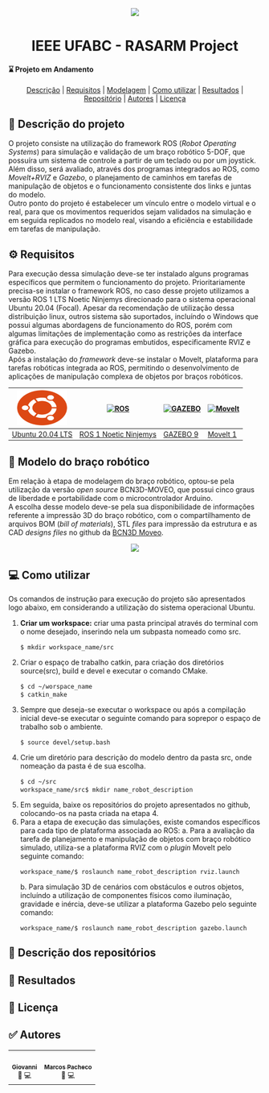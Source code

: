 <p align="center">
    <img width="300" src="https://drive.google.com/uc?export=view&id=1qfL4MxJq_13R_kNgUIDR8ItDM3QRHH2J"/>
</p>

<h1 align="center">IEEE UFABC - RASARM Project</h1>

<h4>⌛ <b>Projeto em Andamento</b></h4>

<p align="center">
    <a href="#-descrição-do-projeto">Descrição</a> |    
    <a href="#-requisitos">Requisitos</a> |
    <a href="#-modelo-do-braço-robótico">Modelagem</a> |
    <a href="#-como-utilizar">Como utilizar</a> |
    <a href="#-resultados">Resultados</a> |
    <a href="#-descrição-dos-repositorios">Repositório</a> |
    <a href="#-autores">Autores</a> |
    <a href="#-licença">Licença</a>
</p>
    
## 🤖 **Descrição do projeto**

O projeto consiste na utilização do framework ROS (*Robot Operating Systems*) para simulação e validação de um braço robótico 5-DOF, que possuíra um sistema de controle a partir de um teclado ou por um joystick. Além disso, será avaliado, através dos programas integrados ao ROS, como *Movelt+RVIZ* e *Gazebo*, o planejamento de caminhos em tarefas de manipulação de objetos e o funcionamento consistente dos links e juntas do modelo. <br>
Outro ponto do projeto é estabelecer um vínculo entre o modelo virtual e o real, para que os movimentos requeridos sejam validados na simulação e em seguida replicados no modelo real, visando a eficiência e estabilidade em tarefas de manipulação.

## ⚙️ **Requisitos** 

Para execução dessa simulação deve-se ter instalado alguns programas específicos que permitem o funcionamento do projeto. Prioritariamente precisa-se instalar o framework ROS, no caso desse projeto utilizamos a versão ROS 1 LTS Noetic Ninjemys direcionado para o sistema operacional Ubuntu 20.04 (Focal). Apesar da recomendação de utilização dessa distribuição linux, outros sistema são suportados, incluíndo o Windows que possui algumas abordagens de funcionamento do ROS, porém com algumas limitações de implementação como as restrições da interface gráfica para execução do programas embutidos, especificamente RVIZ e Gazebo. <br>
Após a instalação do *framework* deve-se instalar o Movelt, plataforma para tarefas robóticas integrada ao ROS, permitindo o desenvolvimento de aplicações de manipulação complexa de objetos por braços robóticos.<br>

| [<img src="https://raw.githubusercontent.com/github/explore/80688e429a7d4ef2fca1e82350fe8e3517d3494d/topics/ubuntu/ubuntu.png" alt="Ubuntu" width="100" height="70" />](http://godban.github.io/browsers-support-badges/)| [<img src="https://insights.ubuntu.com/wp-content/uploads/e203/ROS.png" alt="ROS" width="200" height="100" />](http://godban.github.io/browsers-support-badges/)| [<img src="https://raw.githubusercontent.com/fkromer/awesome-gazebo/facc6a1a651e145c94dc3ad01826fe609cbb788c/gazebo_icon.svg" alt="GAZEBO" width="120" height="75" />](http://godban.github.io/browsers-support-badges/) | [<img src="https://moveit.ros.org/assets/logo/moveit_logo-black.png" alt="Movelt" width="200" height="30" />](http://godban.github.io/browsers-support-badges/)|
| --- | --- | --- | --- |
| [Ubuntu 20.04 LTS](https://releases.ubuntu.com/20.04/) | [ROS 1 Noetic Ninjemys](https://www.ros.org/) | [GAZEBO 9](https://gazebosim.org/home) | [Movelt 1](https://moveit.ros.org/) |

## 🦾 **Modelo do braço robótico**

Em relação à etapa de modelagem do braço robótico, optou-se pela utilização da versão *open source* BCN3D-MOVEO, que possui cinco graus de liberdade e portabilidade com o microcontrolador Arduino.<br>
A escolha desse modelo deve-se pela sua disponibilidade de informações referente a impressão 3D do braço robótico, com o compartilhamento de arquivos BOM (*bill of materials*), STL *files* para impressão da estrutura e as CAD *designs files* no github da [BCN3D Moveo](https://github.com/BCN3D/BCN3D-Moveo).

<p align="center">
    <img width="500" src="https://www.bcn3d.com/wp-content/uploads/2016/07/IMG_7106_web-1.jpg"/>
</p>

## 💻 **Como utilizar**

Os comandos de instrução para execução do projeto são apresentados logo abaixo, em considerando a utilização do sistema operacional Ubuntu.

1. **Criar um workspace:** criar uma pasta principal através do terminal com o nome desejado, inserindo nela um subpasta nomeado como src.
   ```
   $ mkdir workspace_name/src
   ```
2. Criar o espaço de trabalho catkin, para criação dos diretórios source(src), build e devel e executar o comando CMake.
   ```
   $ cd ~/worspace_name
   $ catkin_make
   ```
3. Sempre que deseja-se executar o workspace ou após a compilação inicial deve-se executar o seguinte comando para soprepor o espaço de trabalho sob o ambiente.
   ```
   $ source devel/setup.bash
   ```
4. Crie um diretório para descrição do modelo dentro da pasta src, onde nomeação da pasta é de sua escolha.
   ```
   $ cd ~/src
   workspace_name/src$ mkdir name_robot_description
   ```
5. Em seguida, baixe os repositórios do projeto apresentados no github, colocando-os na pasta criada na etapa 4.
6. Para a etapa de execução das simulações, existe comandos específicos para cada tipo de plataforma associada ao ROS:
   a. Para a avaliação da tarefa de planejamento e manipulação de objetos com braço robótico simulado, utiliza-se a plataforma RVIZ com o *plugin* Movelt pelo seguinte comando:
      ```
      workspace_name/$ roslaunch name_robot_description rviz.launch 
      ```
   b. Para simulação 3D de cenários com obstáculos e outros objetos, incluíndo a utilização de componentes físicos como iluminação, gravidade e inércia, deve-se utilizar a plataforma Gazebo pelo seguinte comando:
      ```
      workspace_name/$ roslaunch name_robot_description gazebo.launch 
      ```

## 📁 **Descrição dos repositórios**

### 

## 🏁 **Resultados**

## 📑 **Licença**

## ✅ **Autores**

<table>
    <tr>
        <td align="center"><a href="https://github.com/giovannirdias"><img style="border-radius: 50%;" src="https://avatars.githubusercontent.com/u/99917909?v=4" width="100px;" alt=""/><br /><sub><b> Giovanni</b><br /><a> 🤖 💻 </a></td>
        <td align="center"><a href="https://github.com/marcos3939"><img style="border-radius: 50%;" src="https://avatars.githubusercontent.com/u/89995021?v=4" width="100px;" alt=""/><br /><sub><b> Marcos Pacheco</b><br /><a> 🤖 💻 </a></td>   
    </tr>            
</table>
            
